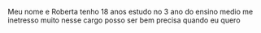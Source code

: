 Meu nome e Roberta tenho 18 anos estudo no 3 ano do ensino medio me inetresso muito nesse cargo posso ser bem precisa quando eu quero 
